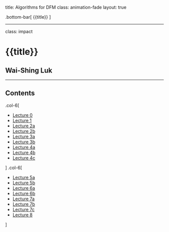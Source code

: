 title: Algorithms for DFM
class: animation-fade
layout: true

<!-- This slide will serve as the base layout for all your slides -->
.bottom-bar[
  {{title}}
]

---

class: impact

# {{title}}
## Wai-Shing Luk

---

## Contents

.col-6[

- [Lecture 0](lec00-remark.html)
- [Lecture 1](lec01-remark.html)
- [Lecture 2a](lec02a-remark.html)
- [Lecture 2b](lec02b-remark.html)
- [Lecture 3a](lec03a-remark.html)
- [Lecture 3b](lec03b-remark.html)
- [Lecture 4a](lec04a-remark.html)
- [Lecture 4b](lec04b-remark.html)
- [Lecture 4c](lec04c-remark.html)

]
.col-6[

- [Lecture 5a](lec05a-remark.html)
- [Lecture 5b](lec05b-remark.html)
- [Lecture 6a](lec06a-remark.html)
- [Lecture 6b](lec06b-remark.html)
- [Lecture 7a](lec07a-remark.html)
- [Lecture 7b](netflow+cvxopt.html)
- [Lecture 7c](useful_skew.pdf)
- [Lecture 8](lec08-remark.html)


]
